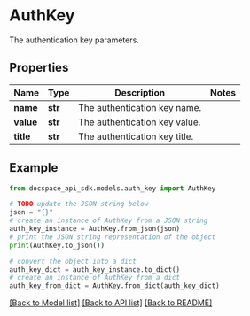 # AuthKey
The authentication key parameters.

## Properties

Name | Type | Description | Notes
------------ | ------------- | ------------- | -------------
**name** | **str** | The authentication key name. | 
**value** | **str** | The authentication key value. | 
**title** | **str** | The authentication key title. | 

## Example

```python
from docspace_api_sdk.models.auth_key import AuthKey

# TODO update the JSON string below
json = "{}"
# create an instance of AuthKey from a JSON string
auth_key_instance = AuthKey.from_json(json)
# print the JSON string representation of the object
print(AuthKey.to_json())

# convert the object into a dict
auth_key_dict = auth_key_instance.to_dict()
# create an instance of AuthKey from a dict
auth_key_from_dict = AuthKey.from_dict(auth_key_dict)
```
[[Back to Model list]](../README.md#documentation-for-models) [[Back to API list]](../README.md#documentation-for-api-endpoints) [[Back to README]](../README.md)


